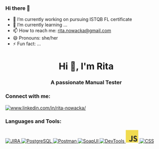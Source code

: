 ### Hi there 👋

- 🔭 I’m currently working on pursuing ISTQB FL certificate
- 🌱 I’m currently learning ...
- 📫 How to reach me: rita.nowacka@gmail.com
- 😄 Pronouns: she/her
- ⚡ Fun fact: ...

<h1 align="center">Hi 👋, I'm Rita</h1>
<h3 align="center">A passionate Manual Tester</h3>

<h3 align="left">Connect with me:</h3>
<p align="left">
<a href="www.linkedin.com/in/rita-nowacka/" target="blank"><img align="center" src="https://icons8.com/icon/xuvGCOXi8Wyg/linkedin" alt="www.linkedin.com/in/rita-nowacka/" height="40" width="40" /></a>
</p>

<h3 align="left">Languages and Tools:</h3>
<p align="left"> 
  <a href="https://www.atlassian.com/software/jira" target="_blank"> <img src="https://www.vectorlogo.zone/logos/atlassian_jira/atlassian_jira-icon.svg" alt="JIRA" width="40" height="40"/> </a> 
  <a href="https://www.postgresql.org.pl" target="_blank"> <img src="https://www.vectorlogo.zone/logos/postgresql/postgresql-icon.svg" alt="PostgreSQL" width="40" height="40"/> </a> 
  <a href="https://www.postman.com" target="_blank"> <img src="https://www.svgrepo.com/show/354202/postman-icon.svg" alt="Postman" width="40" height="40"/> </a> 
    <a href="https://www.soapui.org/" target="_blank"> <img src="https://www.soapui.org/smartbearbrand/media/images/home/soapui-icon.svg" alt="SoapUI" width="40" height="40"/> </a> 
  <a href="https://developer.chrome.com/docs/devtools" target="_blank"> <img src="https://www.svgrepo.com/show/378786/chrome-devtools.svg" alt="DevTools" width="40" height="40"/> </a> 
  <a href="https://developer.mozilla.org/en-US/docs/Web/JavaScript" target="_blank"> <img src="https://raw.githubusercontent.com/devicons/devicon/master/icons/javascript/javascript-original.svg" alt="javascript" width="40" height="40"/> </a> 
  <a href="https://www.w3schools.com/css/" target="_blank"> <img src="https://upload.wikimedia.org/wikipedia/commons/thumb/6/62/CSS3_logo.svg/512px-CSS3_logo.svg.png?20210705212817" alt="CSS" width="40" height="40"/> </a> 
</p>

